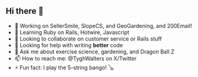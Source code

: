 ## Hi there 👋
<!-- **LucidIndian/LucidIndian** is a ✨ _special_ ✨ repository because its `README.md` (this file) appears on your GitHub profile. -->
- 🔭 Working on SellerSmile, SlopeCS, and GeoGardening, and 200Email!
- 🌱 Learning Ruby on Rails, Hotwire, Javascript
- 👯 Looking to collaborate on customer service or Rails stuff
- 🤔 Looking for help with writing **better** code
- 💬 Ask me about exercise science, gardening, and Dragon Ball Z
- 📫 How to reach me: @TyghWalters on X/Twitter
- ⚡ Fun fact: I play the 5-string bango! 🪕
